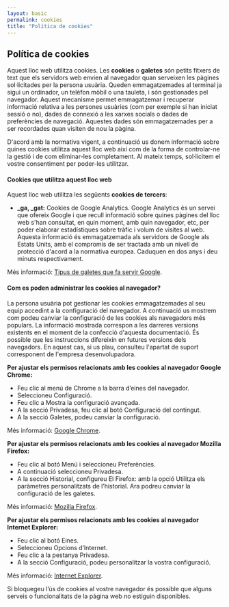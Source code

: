 ```yaml
---
layout: basic
permalink: cookies
title: "Política de cookies"
---
```

## Política de cookies

Aquest lloc web utilitza cookies. Les **cookies** o **galetes** són petits fitxers de text que els servidors web envien al navegador quan serveixen les pàgines sol·licitades per la persona usuària. Queden emmagatzemades al terminal ja sigui un ordinador, un telèfon mòbil o una tauleta, i són gestionades pel navegador. Aquest mecanisme permet emmagatzemar i recuperar informació relativa a les persones usuàries (com per exemple si han iniciat sessió o no), dades de connexió a les xarxes socials o dades de preferències de navegació. Aquestes dades són emmagatzemades per a ser recordades quan visiten de nou la pàgina.

D'acord amb la normativa vigent, a continuació us donem informació sobre quines cookies utilitza aquest lloc web així com de la forma de controlar-ne la gestió i de com eliminar-les completament. Al mateix temps, sol·licitem el vostre consentiment per poder-les utilitzar.

#### Cookies que utilitza aquest lloc web

Aquest lloc web utilitza les següents **cookies de tercers**:

- **_ga, _gat:** Cookies de Google Analytics. Google Analytics és un servei que ofereix Google i que recull informació sobre quines pàgines del lloc web s'han consultat, en quin moment, amb quin navegador, etc, per poder elaborar estadístiques sobre tràfic i volum de visites al web. Aquesta informació és emmagatzemada als servidors de Google als Estats Units, amb el compromís de ser tractada amb un nivell de protecció d'acord a la normativa europea. Caduquen en dos anys i deu minuts respectivament.

Més informació: [Tipus de galetes que fa servir Google](https://www.google.com/policies/technologies/types/).

#### Com es poden administrar les cookies al navegador?

La persona usuària pot gestionar les cookies emmagatzemades al seu equip accedint a la configuració del navegador. A continuació us mostrem com podeu canviar la configuració de les cookies als navegadors més populars. La informació mostrada correspon a les darreres versions existents en el moment de la confecció d'aquesta documentació. És possible que les instruccions difereixin en futures versions dels navegadors. En aquest cas, si us plau, consulteu l'apartat de suport corresponent de l'empresa desenvolupadora.

**Per ajustar els permisos relacionats amb les cookies al navegador Google Chrome:**

- Feu clic al menú de Chrome a la barra d’eines del navegador.
- Seleccioneu Configuració.
- Feu clic a Mostra la configuració avançada.
- A la secció Privadesa, feu clic al botó Configuració del contingut.
- A la secció Galetes, podeu canviar la configuració.

Més informació: [Google Chrome](https://support.google.com/chrome/answer/95647?hl=ca).

**Per ajustar els permisos relacionats amb les cookies al navegador Mozilla Firefox:**

- Feu clic al botó Menú i seleccioneu Preferències.
- A continuació seleccioneu Privadesa.
- A la secció Historial, configureu El Firefox: amb la opció Utilitza els paràmetres personalitzats de l’historial. Ara podreu canviar la configuració de les galetes.

Més informació: [Mozilla Firefox](https://support.mozilla.org/es/kb/habilitar-y-deshabilitar-cookies-sitios-web-rastrear-preferencias).

**Per ajustar els permisos relacionats amb les cookies al navegador Internet Explorer:**

- Feu clic al botó Eines.
- Seleccioneu Opcions d’Internet.
- Feu clic a la pestanya Privadesa.
- A la secció Configuració, podeu personalitzar la vostra configuració.

Més informació: [Internet Explorer](https://support.microsoft.com/es-es/help/17442/windows-internet-explorer-delete-manage-cookies).


Si bloquegeu l’ús de cookies al vostre navegador és possible que alguns serveis o funcionalitats de la pàgina web no estiguin disponibles.
